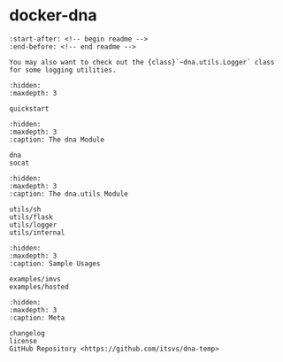 
# docker-dna

```{include} ../README.md
:start-after: <!-- begin readme -->
:end-before: <!-- end readme -->
```

```{note}
You may also want to check out the {class}`~dna.utils.Logger` class for some logging utilities.
```

```{toctree}
:hidden:
:maxdepth: 3

quickstart
```

```{toctree}
:hidden:
:maxdepth: 3
:caption: The dna Module

dna
socat
```

```{toctree}
:hidden:
:maxdepth: 3
:caption: The dna.utils Module

utils/sh
utils/flask
utils/logger
utils/internal
```

```{toctree}
:hidden:
:maxdepth: 3
:caption: Sample Usages

examples/imvs
examples/hosted
```

```{toctree}
:hidden:
:maxdepth: 3
:caption: Meta

changelog
license
GitHub Repository <https://github.com/itsvs/dna-temp>
```
